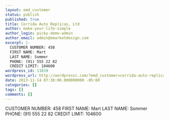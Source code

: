 ```yaml
---
layout: emd_customer
status: publish
published: true
title: Corrida Auto Replicas, Ltd
author: make-your-life-simple
author_login: picky-demo-admin
author_email: admin@emarketdesign.com
excerpt: |-
  CUSTOMER NUMBER: 458
  FIRST NAME: Mart
  LAST NAME: Sommer
  PHONE: (91) 555 22 82
  CREDIT LIMIT: 104600
wordpress_id: 11839
wordpress_url: http://wordpressc.com/?emd_customer=corrida-auto-replicas-ltd
date: 2013-11-14 07:38:00.000000000 -05:00
categories: []
tags: []
comments: []
---
```

CUSTOMER NUMBER: 458
FIRST NAME: Mart
LAST NAME: Sommer
PHONE: (91) 555 22 82
CREDIT LIMIT: 104600
